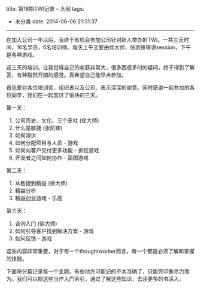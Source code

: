 title: 第18期TWI记录 – 大纲
tags:
  - 未分类
date: 2014-06-06 21:31:37
---

在加入公司一年以后，我终于有机会参加公司针对新人举办的TWI。一共三天时间，16名学员，6名培训师。每天上午主要由徐大师、张凯锋等讲session，下午是各种游戏。

这三天的培训，让我觉得自己的收获非常大，很多困惑多时的疑问，终于得到了解答，有种豁然开朗的感觉。真希望自己能早点参加。

首先要对各位培训师、组织者以及公司、表示深深的谢意。同时感谢一起参加的各位同学，我们在一起度过了愉快的三天。

第一天：

1.  公司历史、文化、三个支柱 (徐大师)
2.  什么是敏捷 (张凯锋)
3.  如何演讲
4.  如何分配项目与人员 - 游戏
5.  如何向客户交付更多功能 - 折纸游戏
6.  开发者之间如何协作 - 画图游戏

第二天：

1.  从敏捷到精益 (徐大师)
2.  精益分析
3.  精益创业游戏 - 乐高

第三天：

1.  咨询入门 (徐大师)
2.  如何引导客户找到解决方案 - 游戏
3.  如何反馈 - 游戏

这些内容非常重要，对于每一个thoughtworker而言，每一个都是必须了解和掌握的技能。

下面将分篇记录每一个主题。有些地方可能记的不太准确了，只能凭印象尽力而为。我们可以把这些当作入门索引，通过了解这些知识，去读更多的书深入。